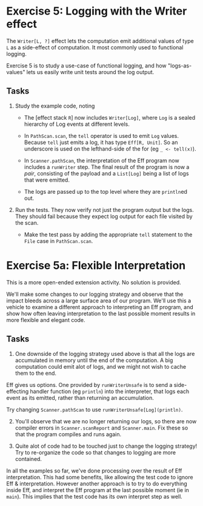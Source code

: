 # Exercise 5: Logging with the Writer effect

The `Writer[L, ?]` effect lets the computation emit additional values of type `L` as a side-effect of computation. It most commonly
used to functional logging.

Exercise 5 is to study a use-case of functional logging, and how "logs-as-values" lets us easily
write unit tests around the log output.


## Tasks

1. Study the example code, noting

   - The [effect stack `R`] now includes `Writer[Log]`, where `Log` is a sealed hierarchy of Log events at different levels.

   - In `PathScan.scan`, the `tell` operator is used to emit `Log` values. Because `tell` just emits a log, it has type
   `Eff[R, Unit]`. So an underscore is used on the lefthand-side of the for (eg `_ <- tell(x)`).

   - In `Scanner.pathScan`, the interpretation of the Eff program now includes a `runWriter` step. The final result
   of the program is now a *pair*, consisting of the payload and a `List[Log]` being a list of logs that were emitted.

   - The logs are passed up to the top level where they are `println`ed out.


2. Run the tests. They now verify not just the program output but the logs. They should fail because they expect log output
for each file visited by the scan.

    - Make the test pass by adding the appropriate `tell` statement to the `File` case in `PathScan.scan`.


# Exercise 5a: Flexible Interpretation

This is a more open-ended extension activity. No solution is provided.

We'll make some changes to our logging strategy and observe that the impact bleeds across a large surface
area of our program. We'll use this a vehicle to examine a different approach to interpreting an Eff program, and show how
often leaving interpretation to the last possible moment results in more flexible and elegant code.

## Tasks

1. One downside of the logging strategy used above is that all the logs are accumulated in memory until the end of the
computation. A big computation could emit alot of logs, and we might not wish to cache them to the end.

Eff gives us options. One provided by `runWriterUnsafe` is to send a side-effecting handler function (eg `println`)
into the interpreter, that logs each event as its emitted, rather than returning an accumulation.

Try changing `Scanner.pathScan` to use `runWriterUnsafe[Log](println)`.

2. You'll observe that we are no longer returning our logs, so there are now compiler errors in `Scanner.scanReport` and
`Scanner.main`. Fix these so that the program compiles and runs again.

3. Quite alot of code had to be touched just to change the logging strategy! Try to re-organize the code
 so that changes to logging are more contained.

In all the examples so far, we've done processing over the result of Eff interpretation. This had some benefits, like
allowing the test code to ignore Eff & interpretation. However another approach is to try to do everything inside Eff,
and interpret the Eff program at the last possible moment (ie in `main`). This implies that the test code has its own
interpret step as well.




